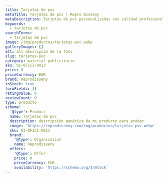 ```yaml
---
title: Tarjetas de pvc
metaTitle: Tarjetas de pvc | Repro Disseny
metaDescription: Tarjetas de pvc personalizadas con calidad profesional en Cataluña.
keywords:
  - tarjetas de pvc
searchTerms:
  - tarjetas de pvc
image: /img/productos/tarjetas-pvc.webp
galleryImages: []
alt: alt descripció de la foto
slug: tarjetas-pvc
category: material-publicitario
sku: 01-OFICI-0013
price: 0
priceCurrency: EUR
brand: Reprodisseny
inStock: true
formFields: []
ratingValue: 0
reviewCount: 0
type: producto
schema:
  '@type': Product
  name: Tarjetas de pvc
  description: descripción genérica de mi producto para probar
  image: 'https://reprodisseny.com/img/productos/tarjetas-pvc.webp'
  sku: 01-OFICI-0013
  brand:
    '@type': Organization
    name: Reprodisseny
  offers:
    '@type': Offer
    price: 0
    priceCurrency: EUR
    availability: 'https://schema.org/InStock'
---
```


